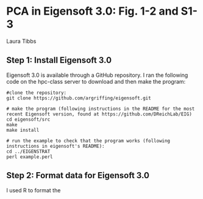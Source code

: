# PCA in Eigensoft 3.0: Fig. 1-2 and S1-3
Laura Tibbs

## Step 1: Install Eigensoft 3.0
Eigensoft 3.0 is available through a GitHub repository. I ran the following code on the hpc-class server to download and then make the program:

	#clone the repository:
	git clone https://github.com/argriffing/eigensoft.git 
	
	# make the program (following instructions in the README for the most recent Eigensoft version, found at https://github.com/DReichLab/EIG)
	cd eigensoft/src
	make
	make install

	# run the example to check that the program works (following instructions in eigensoft's README):
	cd ../EIGENSTRAT
	perl example.perl

## Step 2: Format data for Eigensoft 3.0
I used R to format the 